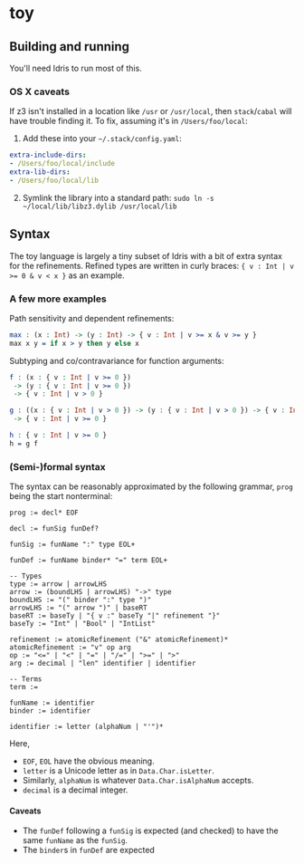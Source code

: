 # toy

## Building and running

You'll need Idris to run most of this.

### OS X caveats

If z3 isn't installed in a location like `/usr` or `/usr/local`, then `stack`/`cabal` will have trouble finding it.
To fix, assuming it's in `/Users/foo/local`:

1. Add these into your `~/.stack/config.yaml`:
```yaml
extra-include-dirs:
- /Users/foo/local/include
extra-lib-dirs:
- /Users/foo/local/lib
```

2. Symlink the library into a standard path: `sudo ln -s ~/local/lib/libz3.dylib /usr/local/lib`

## Syntax

The toy language is largely a tiny subset of Idris with a bit of extra syntax for the refinements.
Refined types are written in curly braces: `{ v : Int | v >= 0 & v < x }` as an example.

### A few more examples

Path sensitivity and dependent refinements:
```idris
max : (x : Int) -> (y : Int) -> { v : Int | v >= x & v >= y }
max x y = if x > y then y else x
```

Subtyping and co/contravariance for function arguments:
```idris
f : (x : { v : Int | v >= 0 })
 -> (y : { v : Int | v >= 0 })
 -> { v : Int | v > 0 }

g : ((x : { v : Int | v > 0 }) -> (y : { v : Int | v > 0 }) -> { v : Int | v >= 0 })
 -> { v : Int | v >= 0 }

h : { v : Int | v >= 0 }
h = g f
```

### (Semi-)formal syntax

The syntax can be reasonably approximated by the following grammar,
`prog` being the start nonterminal:

```ebnf
prog := decl* EOF

decl := funSig funDef?

funSig := funName ":" type EOL+

funDef := funName binder* "=" term EOL+

-- Types
type := arrow | arrowLHS
arrow := (boundLHS | arrowLHS) "->" type
boundLHS := "(" binder ":" type ")"
arrowLHS := "(" arrow ")" | baseRT
baseRT := baseTy | "{ v :" baseTy "|" refinement "}"
baseTy := "Int" | "Bool" | "IntList"

refinement := atomicRefinement ("&" atomicRefinement)*
atomicRefinement := "v" op arg
op := "<=" | "<" | "=" | "/=" | ">=" | ">"
arg := decimal | "len" identifier | identifier

-- Terms
term := 

funName := identifier
binder := identifier

identifier := letter (alphaNum | "'")*
```

Here,
* `EOF`, `EOL` have the obvious meaning.
* `letter` is a Unicode letter as in `Data.Char.isLetter`.
* Similarly, `alphaNum` is whatever `Data.Char.isAlphaNum` accepts.
* `decimal` is a decimal integer.

#### Caveats

* The `funDef` following a `funSig` is expected (and checked) to have the same `funName` as the `funSig`.
* The `binder`s in `funDef` are expected
